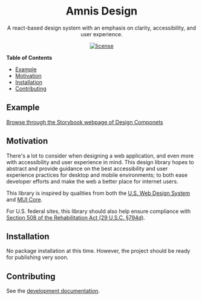 <h1 align="center">Amnis Design</h1>

<p align="center">
  A react-based design system with an emphasis on clarity, accessibility, and user experience.
</p>

<div align="center">

[![license](https://img.shields.io/badge/license-MIT-blue.svg)](https://github.com/amnis-dev/amnis-design/blob/main/LICENSE)

</div>

**Table of Contents**
* [Example](#example)
* [Motivation](#motivation)
* [Installation](#installation)
* [Contributing](#contributing)

## Example

[Browse through the Storybook webpage of Design Componets](storybook.amnis.dev)

## Motivation

There's a lot to consider when designing a web application, and even more with accessibility and user experience in mind. This design library hopes to abstract and provide guidance on the best accessibility and user experience practices for desktop and mobile environments; to both ease developer efforts and make the web a better place for internet users.

This library is inspired by qualities from both the [U.S. Web Design System](https://github.com/uswds/uswds) and [MUI Core](https://github.com/mui/material-ui).

For U.S. federal sites, this library should also help ensure compliance with [Section 508 of the Rehabilitation Act (29 U.S.C. §794d)](https://www.access-board.gov/law/ra.html#section-508-federal-electronic-and-information-technology).

## Installation

No package installation at this time. However, the project should be ready for publishing very soon.

## Contributing

See the [development documentation](docs/Development.md).
